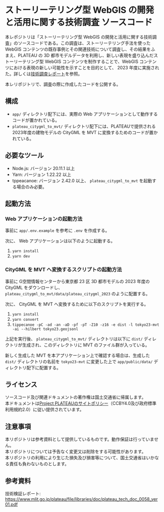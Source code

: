 # ストーリーテリング型 WebGIS の開発と活用に関する技術調査 ソースコード
  
本レポジトリは「ストーリーテリング型 WebGIS の開発と活用に関する技術調査」のソースコードである。この調査は、ストーリーテリング手法を使った WebGIS コンテンツの既存事例とその関連技術について調査し、その結果をふまえ、PLATEAU の 3D 都市モデルデータを利用し、新しい表現を盛り込んだストーリーテリング型 WebGIS コンテンツを制作することで、WebGIS コンテンツにおける表現の新しい可能性を示すことを目的として、 2023 年度に実施された。詳しくは[技術調査レポート](https://www.mlit.go.jp/plateau/file/libraries/doc/plateau_tech_doc_0058_ver01.pdf)を参照。
  
本レリポジトリで、調査の際に作成したコードを公開する。

## 構成

- `app/` ディレクトリ配下には、実際の Web アプリケーションとして動作するコードが置かれている。
- `plateau_citygml_to_mvt/` ディレクトリ配下には、PLATEAUで提供される2023年度の建物モデルの CityGML を MVT に変換するためのコードが置かれている。

## 必要なツール

- Node.js: バージョン 20.11.1 以上
- Yarn: バージョン 1.22.22 以上
- tppeacanoe: バージョン 2.42.0 以上、 `plateau_citygml_to_mvt` を起動する場合のみ必要。

## 起動方法

### Web アプリケーションの起動方法

事前に `app/.env.example` を参考に `.env` を作成する。
  
次に、 Web アプリケーションは以下のように起動する。

1. `yarn install`
2. `yarn dev`

### CityGML を MVT へ変換するスクリプトの起動方法

事前に G空間情報センターから東京都 23 区 3D 都市モデルの 2023 年度の CityGML をダウンロードし、`plateau_citygml_to_mvt/data/plateau_citygml_2023` のように配置する。  
  
次に、 CityGML を MVT へ変換するために以下のスクリプトを実行する。

1. `yarn install`
2. `yarn convert`
3. `tippecanoe -pC -ad -an -aD -pf -pT -Z10 -z16 -e dist -l tokyo23-mvt -ai --hilbert tokyo23.geojsonl`

上記を実行後、 `plateau_citygml_to_mvt/` ディレクトリは以下に `dist/` ディレクトリが生成され、このディレクトリに MVT のファイル群が入っている。  
  
新しく生成した MVT を本アプリケーション上で確認する場合は、生成した `dist/` ディレクトリの名前を `tokyo23-mvt` に変更した上で `app/public/data/` ディレクトリ配下に配置する。

## ライセンス
ソースコード及び関連ドキュメントの著作権は国土交通省に帰属します。  
本ドキュメントは[Project PLATEAUのサイトポリシー](https://www.mlit.go.jp/plateau/site-policy/)（CCBY4.0及び政府標準利用規約2.0）に従い提供されています。

## 注意事項
本リポジトリは参考資料として提供しているものです。動作保証は行っていません。  
本リポジトリについては予告なく変更又は削除をする可能性があります。  
本リポジトリの利用により生じた損失及び損害等について、国土交通省はいかなる責任も負わないものとします。  

## 参考資料
技術検証レポート: https://www.mlit.go.jp/plateau/file/libraries/doc/plateau_tech_doc_0058_ver01.pdf
